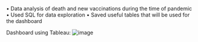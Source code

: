 • Data analysis of death and new vaccinations during the time of pandemic
• Used SQL for data exploration
• Saved useful tables that will be used for the dashboard

Dashboard using Tableau:
![image](https://github.com/Svetskyy/COVID-19-Analysis/assets/84508480/83144328-d81b-4d92-b855-457b5a22f82e)
